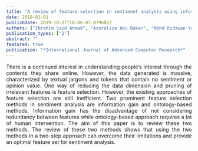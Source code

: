 ```yaml
---
title: "A review of feature selection in sentiment analysis using information gain and domain specific ontology"
date: 2019-01-01
publishDate: 2019-10-27T18:06:07.079602Z
authors: ["Ibrahim Said Ahmad", "Azuraliza Abu Bakar", "Mohd Ridzwan Yaakub"]
publication_types: ["2"]
abstract: ""
featured: true
publication: "*International Journal of Advanced Computer Research*"
---
```


There is a continued interest in understanding people’s interest through the contents they share online. However, the data
generated is massive, characterized by textual jargons and tokens that contain no sentiment or opinion value. One way of
reducing the data dimension and pruning of irrelevant features is feature selection. However, the existing approaches of
feature selection are still inefficient. Two prominent feature selection methods in sentiment analysis are information gain
and ontology-based methods. Information gain has the disadvantage of not considering redundancy between features
while ontology-based approach requires a lot of human intervention. The aim of this paper is to review these two
methods. The review of these two methods shows that using the two methods in a two-step approach can overcome their
limitations and provide an optimal feature set for sentiment analysis.

<style>
body {
text-align: justify}
</style>



